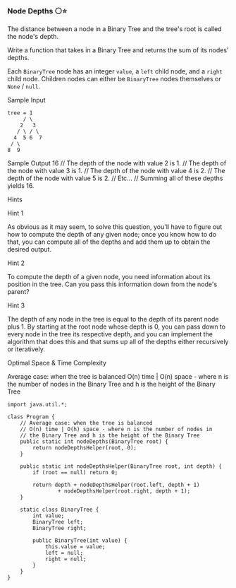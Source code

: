 ### Node Depths ⚪⭐

The distance between a node in a Binary Tree and the tree's root is called the node's depth.

Write a function that takes in a Binary Tree and returns the sum of its nodes' depths.

Each `BinaryTree` node has an integer `value`, a `left` child node, and a `right` child node. Children nodes can either be `BinaryTree` nodes themselves or `None` / `null`.

Sample Input
```
tree = 1
     / \
    2   3
   / \ / \
  4  5 6  7
 / \
8  9
```
Sample Output
16
// The depth of the node with value 2 is 1.
// The depth of the node with value 3 is 1.
// The depth of the node with value 4 is 2.
// The depth of the node with value 5 is 2.
// Etc...
// Summing all of these depths yields 16.

Hints

Hint 1

As obvious as it may seem, to solve this question, you'll have to figure out how to compute the depth of any given node; once you know how to do that, you can compute all of the depths and add them up to obtain the desired output.

Hint 2

To compute the depth of a given node, you need information about its position in the tree. Can you pass this information down from the node's parent?

Hint 3

The depth of any node in the tree is equal to the depth of its parent node plus 1. By starting at the root node whose depth is 0, you can pass down to every node in the tree its respective depth, and you can implement the algorithm that does this and that sums up all of the depths either recursively or iteratively.

Optimal Space & Time Complexity

Average case: when the tree is balanced O(n) time | O(n) space - where n is the number of nodes in the Binary Tree and h is the height of the Binary Tree

```
import java.util.*;

class Program {
    // Average case: when the tree is balanced
    // O(n) time | O(h) space - where n is the number of nodes in
    // the Binary Tree and h is the height of the Binary Tree
    public static int nodeDepths(BinaryTree root) {
        return nodeDepthsHelper(root, 0);
    }

    public static int nodeDepthsHelper(BinaryTree root, int depth) {
        if (root == null) return 0;

        return depth + nodeDepthsHelper(root.left, depth + 1)
                + nodeDepthsHelper(root.right, depth + 1);
    }

    static class BinaryTree {
        int value;
        BinaryTree left;
        BinaryTree right;

        public BinaryTree(int value) {
            this.value = value;
            left = null;
            right = null;
        }
    }
}
```
